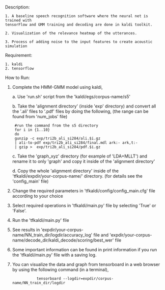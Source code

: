 Description:

    1. A baseline speech recognition software where the neural net is trained with 
    tensorFlow and GMM training and decoding are done in kaldi toolkit.

    2. Visualization of the relevance heatmap of the utterances.
    
    3. Process of adding noise to the input features to create acoustic simulation


Requirement:

    1. kaldi
    2. tensorflow


How to Run:

1. Complete the HMM-GMM model using kaldi,

	a. Use 'run.sh' script from the 'kaldi/egs/corpus-name/s5'

	b. Take the 'alignment directory' (inside 'exp' directory) and convert all 
	the '.ali' files to '.pdf' files by doing the following,
   	(the range can be found from 'num_jobs' file)

        #run the command from the s5 directory
        for i in {1..10}
        do
        gunzip -c exp/tri2b_ali_si284/ali.$i.gz 
        | ali-to-pdf exp/tri2b_ali_si284/final.mdl ark:- ark,t:- 
        | gzip >  exp/tri2b_ali_si284/pdf.$i.gz

	c. Take the 'graph_xyz' directory (for example of 'LDA+MLLT') and rename it 
	   to only 'graph' and copy it inside of the 'alignment directory'

	d. Copy the whole 'alignment directory' inside of the 
	   'tfkaldi/expdir/your-corpus-name/' directory. 
	   (for details see the 'config_main' file)

2. Change the required parameters in 'tfkaldi/config/config_main.cfg' file 
   according to your choice

3. Select required operations in 'tfkaldi/main.py' file by selecting 'True' or 
   'False'.

4. Run the 'tfkaldi/main.py' file

5. See results in 'expdir/your-corpus-name/NN_train_dir/logdir/accuracy_log' file 
   and 
   'expdir/your-corpus-name/decode_dir/kaldi_decode/scoring/best_wer' file

6. Some important information can be found in print information if you run the
   'tfkaldi/main.py' file with a saving log.

7. You can visualize the data and graph from tensorboard in a web browser by 
   using the following command (in a terminal),

                  tensorboard --logdir=expdir/corpus-name/NN_train_dir/logdir
